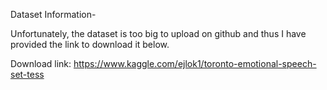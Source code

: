 Dataset Information-

Unfortunately, the dataset is too big to upload on github and thus I have provided the link to download it below.

Download link: https://www.kaggle.com/ejlok1/toronto-emotional-speech-set-tess

